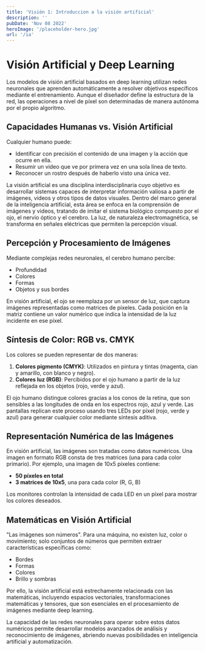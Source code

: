 ```yaml
---
title: 'Visión 1: Introduccion a la visión artificial'
description: ''
pubDate: 'Nov 08 2022'
heroImage: '/placeholder-hero.jpg'
url: '/ia'
---
```


# Visión Artificial y Deep Learning

Los modelos de visión artificial basados en deep learning utilizan redes neuronales que aprenden automáticamente a resolver objetivos específicos mediante el entrenamiento. Aunque el diseñador define la estructura de la red, las operaciones a nivel de píxel son determinadas de manera autónoma por el propio algoritmo.

## Capacidades Humanas vs. Visión Artificial

Cualquier humano puede:

- Identificar con precisión el contenido de una imagen y la acción que ocurre en ella.
- Resumir un video que ve por primera vez en una sola línea de texto.
- Reconocer un rostro después de haberlo visto una única vez.

La visión artificial es una disciplina interdisciplinaria cuyo objetivo es desarrollar sistemas capaces de interpretar información valiosa a partir de imágenes, videos y otros tipos de datos visuales. Dentro del marco general de la inteligencia artificial, esta área se enfoca en la comprensión de imágenes y videos, tratando de imitar el sistema biológico compuesto por el ojo, el nervio óptico y el cerebro. La luz, de naturaleza electromagnética, se transforma en señales eléctricas que permiten la percepción visual.

## Percepción y Procesamiento de Imágenes

Mediante complejas redes neuronales, el cerebro humano percibe:

- Profundidad
- Colores
- Formas
- Objetos y sus bordes

En visión artificial, el ojo se reemplaza por un sensor de luz, que captura imágenes representadas como matrices de píxeles. Cada posición en la matriz contiene un valor numérico que indica la intensidad de la luz incidente en ese píxel.

## Síntesis de Color: RGB vs. CMYK

Los colores se pueden representar de dos maneras:

1. **Colores pigmento (CMYK)**: Utilizados en pintura y tintas (magenta, cian y amarillo, con blanco y negro).
2. **Colores luz (RGB)**: Percibidos por el ojo humano a partir de la luz reflejada en los objetos (rojo, verde y azul).

El ojo humano distingue colores gracias a los conos de la retina, que son sensibles a las longitudes de onda en los espectros rojo, azul y verde. Las pantallas replican este proceso usando tres LEDs por píxel (rojo, verde y azul) para generar cualquier color mediante síntesis aditiva.

## Representación Numérica de las Imágenes

En visión artificial, las imágenes son tratadas como datos numéricos. Una imagen en formato RGB consta de tres matrices (una para cada color primario). Por ejemplo, una imagen de 10x5 píxeles contiene:

- **50 píxeles en total**
- **3 matrices de 10x5**, una para cada color (R, G, B)

<!-- ![T](https://cdn.educalms.com/b3VuQkltVEY0OUxiWGdCRnolMkZCSyUyQkElM0QlM0Q=-1721386045.png)
 -->

Los monitores controlan la intensidad de cada LED en un píxel para mostrar los colores deseados.

## Matemáticas en Visión Artificial

"Las imágenes son números". Para una máquina, no existen luz, color o movimiento; solo conjuntos de números que permiten extraer características específicas como:

- Bordes
- Formas
- Colores
- Brillo y sombras

Por ello, la visión artificial está estrechamente relacionada con las matemáticas, incluyendo espacios vectoriales, transformaciones matemáticas y tensores, que son esenciales en el procesamiento de imágenes mediante deep learning.

<!-- ![T](https://cdn.educalms.com/NERSUW42dkRWc29jdmF3VzF4dXNmUSUzRCUzRA==-1721386046.png)
 -->

La capacidad de las redes neuronales para operar sobre estos datos numéricos permite desarrollar modelos avanzados de análisis y reconocimiento de imágenes, abriendo nuevas posibilidades en inteligencia artificial y automatización.
